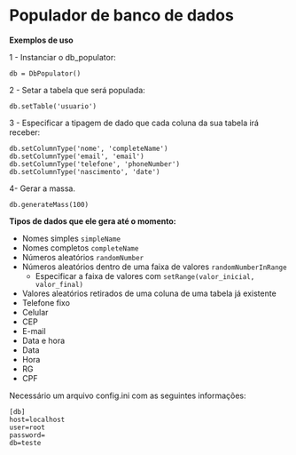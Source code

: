 Populador de banco de dados
=============================

**Exemplos de uso**

1 - Instanciar o db_populator:

`db = DbPopulator()`

2 - Setar a tabela que será populada:

`db.setTable('usuario') `

3 - Especificar a tipagem de dado que cada coluna da sua tabela irá receber:
```
db.setColumnType('nome', 'completeName')
db.setColumnType('email', 'email')
db.setColumnType('telefone', 'phoneNumber')
db.setColumnType('nascimento', 'date')
```

4- Gerar a massa.

`db.generateMass(100)`

**Tipos de dados que ele gera até o momento:**

* Nomes simples `simpleName`
* Nomes completos `completeName`
* Números aleatórios `randomNumber`
* Números aleatórios dentro de uma faixa de valores `randomNumberInRange`
    - Especificar a faixa de valores com `setRange(valor_inicial, valor_final)`
* Valores aleatórios retirados de uma coluna de uma tabela já existente
* Telefone fixo
* Celular
* CEP
* E-mail
* Data e hora
* Data
* Hora
* RG
* CPF
 
Necessário um arquivo config.ini com as seguintes informações:
```
[db]
host=localhost
user=root
password=
db=teste
```
